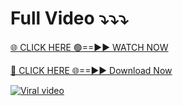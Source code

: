 # Full Video ⤵️⤵️⤵️

[🌐 CLICK HERE 🟢==►► WATCH NOW](https://t.co/jh5BJBturj)

[🔴 CLICK HERE 🌐==►► Download Now](https://t.co/jh5BJBturj)

[![Viral video](https://i.imgur.com/W7DE0Dc.jpg)](https://t.co/jh5BJBturj)
